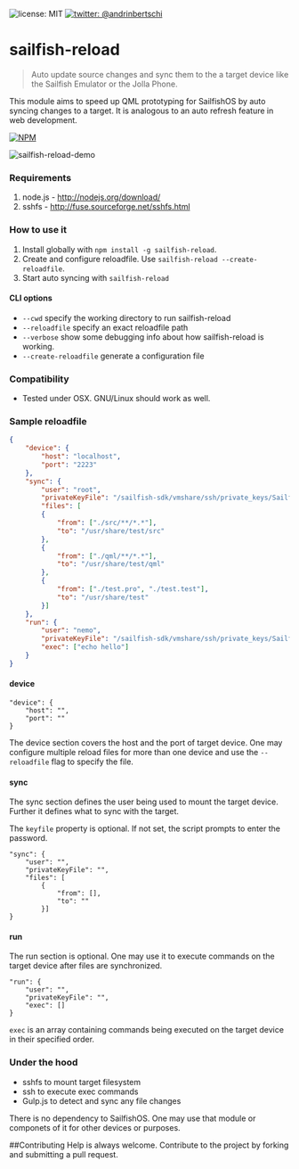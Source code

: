 ![license: MIT]( https://img.shields.io/badge/license-MIT-green.svg?style=flat-square)
[![twitter: @andrinbertschi]( https://img.shields.io/badge/twitter-andrinbertschi-yellow.svg?style=flat-square)](twitter.com/andrinbertschi)  

# sailfish-reload
   > Auto update source changes and sync them to the a target device like the Sailfish Emulator or the Jolla Phone.

This module aims to speed up QML prototyping for SailfishOS by auto syncing changes to a target.
It is analogous to an auto refresh feature in web development.

[![NPM](https://nodei.co/npm/sailfish-reload.png)](https://nodei.co/npm/sailfish-reload/)

![sailfish-reload-demo](http://abertschi.ch/default_public/sailfish-reload-demo.700.gif)

### Requirements
1. node.js - http://nodejs.org/download/  
2. sshfs - http://fuse.sourceforge.net/sshfs.html  

### How to use it
1. Install globally with `npm install -g sailfish-reload`.
2. Create and configure reloadfile. Use `sailfish-reload --create-reloadfile`.
3. Start auto syncing with `sailfish-reload`

#### CLI options
- `--cwd` specify the working directory to run sailfish-reload
- `--reloadfile` specify an exact reloadfile path
- `--verbose` show some debugging info about how sailfish-reload is working.
- `--create-reloadfile` generate a configuration file

### Compatibility
- Tested under OSX. GNU/Linux should work as well.

### Sample reloadfile
```json
{
    "device": {
        "host": "localhost",
        "port": "2223"
    },
    "sync": {
        "user": "root",
        "privateKeyFile": "/sailfish-sdk/vmshare/ssh/private_keys/SailfishOS_Emulator/root",
        "files": [
        {
            "from": ["./src/**/*.*"],
            "to": "/usr/share/test/src"
        },
        {
            "from": ["./qml/**/*.*"],
            "to": "/usr/share/test/qml"
        },
        {
            "from": ["./test.pro", "./test.test"],
            "to": "/usr/share/test"
        }]
    },
    "run": {
        "user": "nemo",
        "privateKeyFile": "/sailfish-sdk/vmshare/ssh/private_keys/SailfishOS_Emulator/nemo",
        "exec": ["echo hello"]
    }
}
```

#### device
```
"device": {
    "host": "",
    "port": ""
}
```
The device section covers the host and the port of target device.
One may configure multiple reload files for more than one device and use the `--reloadfile` flag to specify the file.

#### sync
The sync section defines the user being used to mount the target device.
Further it defines what to sync with the target.

The `keyfile` property is optional. If not set, the script prompts to enter the password.


```
"sync": {
    "user": "",
    "privateKeyFile": "",
    "files": [
        {
            "from": [],
            "to": ""
        }]
}
```
#### run

The run section is optional.
One may use it to execute commands on the target device after files are synchronized.

```
"run": {
    "user": "",
    "privateKeyFile": "",
    "exec": []
}
```

`exec` is an array containing commands being executed on the target device in their specified order.

### Under the hood
 - sshfs to mount target filesystem
 - ssh to execute exec commands
 - Gulp.js to detect and sync any file changes

There is no dependency to SailfishOS. One may use that module or componets of it for other devices or purposes.

##Contributing
Help is always welcome. Contribute to the project by forking and submitting a pull request.
